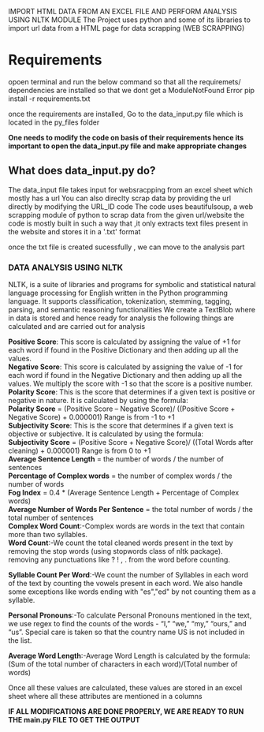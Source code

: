 <h>IMPORT HTML DATA FROM AN EXCEL FILE AND PERFORM ANALYSIS USING NLTK MODULE</h>
The Project uses python and some of its libraries to import url data from a HTML page for data scrapping (WEB SCRAPPING)

<h1>Requirements</h1>
opoen terminal and run the below command so that all the requiremets/ dependencies are installed so that we dont get a ModuleNotFound Error
pip install -r requirements.txt

once the requirements are installed, Go to the data_input.py file which is located in the py_files folder 

**One needs to modify the code on basis of their requirements hence its important to open the data_input.py file and make appropriate changes**


<h2>What does data_input.py do?</h2>
The data_input file takes input for websracpping from an excel sheet which mostly has a url 
You can also direclty scrap data by providing the url directly by modifying the URL_ID code
The code uses beautifulsoup, a web scrapping module of python to scrap data from the given url/website 
the code is mostly built in such a way that ,it only extracts text files present in the website and stores it in a '.txt' format

once the txt file is created sucessfully , we can move to the analysis part

<h3>DATA ANALYSIS USING NLTK</h3>
NLTK, is a suite of libraries and programs for symbolic and statistical natural language processing for English written in the Python programming language. It supports classification, tokenization, stemming, tagging, parsing, and semantic reasoning functionalities
We create a TextBlob where in data is stored and hence ready for analysis 
the following things are calculated and are carried out for analysis


**Positive Score**: This score is calculated by assigning the value of +1 for each word if found in the Positive Dictionary and then adding up all the values.<br>
**Negative Score**: This score is calculated by assigning the value of -1 for each word if found in the Negative Dictionary and then adding up all the values. We multiply the score with -1 so that the score is a positive number.<br>
**Polarity Score**: This is the score that determines if a given text is positive or negative in nature. It is calculated by using the formula: <br>
**Polarity Score** = (Positive Score – Negative Score)/ ((Positive Score + Negative Score) + 0.000001)
Range is from -1 to +1<br>
**Subjectivity Score**: This is the score that determines if a given text is objective or subjective. It is calculated by using the formula: <br>
**Subjectivity Score** = (Positive Score + Negative Score)/ ((Total Words after cleaning) + 0.000001)
Range is from 0 to +1<br>
**Average Sentence Length** = the number of words / the number of sentences<br>
**Percentage of Complex words** = the number of complex words / the number of words <br>
**Fog Index** = 0.4 * (Average Sentence Length + Percentage of Complex words)<br>
**Average Number of Words Per Sentence** = the total number of words / the total number of sentences<br>
**Complex Word Count**:-Complex words are words in the text that contain more than two syllables.<br>
**Word Count**:-We count the total cleaned words present in the text by removing the stop words (using stopwords class of nltk package).<br>
removing any punctuations like ? ! , . from the word before counting.<br>

**Syllable Count Per Word**:-We count the number of Syllables in each word of the text by counting the vowels present in each word. We also handle some exceptions like words ending with "es","ed" by not counting them as a syllable.

**Personal Pronouns**:-To calculate Personal Pronouns mentioned in the text, we use regex to find the counts of the words - “I,” “we,” “my,” “ours,” and “us”. Special care is taken so that the country name US is not included in the list.

**Average Word Length**:-Average Word Length is calculated by the formula:
(Sum of the total number of characters in each word)/(Total number of words)

Once all these values are calculated, these values are stored in an excel sheet where all these attributes are mentioned in a columns 


**IF ALL MODIFICATIONS ARE DONE PROPERLY, WE ARE READY TO RUN THE  main.py FILE TO GET THE OUTPUT**


